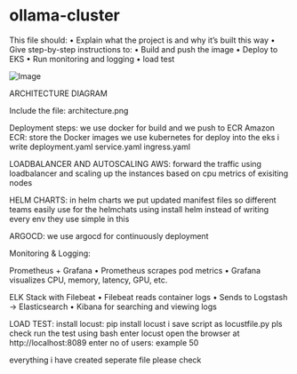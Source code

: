 # ollama-cluster
This file should:
	•	Explain what the project is and why it’s built this way
	•	Give step-by-step instructions to:
	•	Build and push the image
	•	Deploy to EKS
	•	Run monitoring and logging
        •	load test

 ![Image](https://github.com/user-attachments/assets/d1b6e2e5-6e3f-4ae7-8d5d-4df4f63a4f2c)

ARCHITECTURE DIAGRAM

Include the file: architecture.png

 Deployment steps:
  we use docker for build and we push to ECR
Amazon ECR:
 store the Docker images
 we use kubernetes for deploy into the eks
 i write deployment.yaml
         service.yaml
         ingress.yaml

LOADBALANCER AND AUTOSCALING AWS:
 forward the traffic using loadbalancer and scaling up the instances based on cpu metrics of exisiting nodes

HELM CHARTS:
   in helm charts we put updated manifest files so different teams easily use for the helmchats using install helm instead of writing every env they use simple in     this 

ARGOCD:
    we use argocd for continuously deployment

Monitoring & Logging:

Prometheus + Grafana
	•	Prometheus scrapes pod metrics
	•	Grafana visualizes CPU, memory, latency, GPU, etc.
  
  
ELK Stack with Filebeat
	•	Filebeat reads container logs
	•	Sends to Logstash → Elasticsearch
	•	Kibana for searching and viewing logs

LOAD TEST:
   install locust:
     pip install locust
   i save script as locustfile.py pls check
     run the test using bash enter locust
  open the browser at http://localhost:8089
      enter no of users: example 50

 everything i have created seperate file please check 

 
